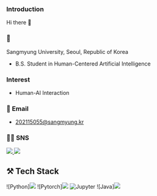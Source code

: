 <!--
**standyoung/standyoung** is a ✨ _special_ ✨ repository because its `README.md` (this file) appears on your GitHub profile.

Here are some ideas to get you started:

- 🔭 I’m currently working on ...
- 🌱 I’m currently learning ...
- 👯 I’m looking to collaborate on ...
- 🤔 I’m looking for help with ...
- 💬 Ask me about ...
- 📫 How to reach me: ...
- 😄 Pronouns: ...
- ⚡ Fun fact: ...
-->
### Introduction
Hi there 👋

### 🏫
Sangmyung University, Seoul, Republic of Korea
 - B.S. Student in Human-Centered Artificial Intelligence

### Interest
 - Human-AI Interaction

<!--### Qualification
 - SQL Developer-->

### 📨 Email
- 202115055@sangmyung.kr
  
### 👨‍💻 SNS
<a href="#">
  <img src="https://img.shields.io/badge/Instagram-E4405F?style=flat&logo=Instagram&logoColor=white&link=https://yeonyeon.tistory.com"/>
</a>

<a href="#/">
  <img src="https://img.shields.io/badge/Tech%20Blog-11B48A?style=flat-square&logo=Vimeo&logoColor=white&link=https://yeonyeon.tistory.com"/>
</a>

## ⚒️ Tech Stack
![Python]<img src="https://img.shields.io/badge/Python-3776AB?style=flat-square&logo=Python&logoColor=white"/>
![Pytorch]<img src="https://img.shields.io/badge/Pytorch-EE4C2C?style=flat-square&logo=Pytorch&logoColor=white"/>
![Jupyter](https://img.shields.io/badge/Jupyter-F37626?style=flat-square&logo=Jupyter&logoColor=white)
![Java]<img src="https://img.shields.io/badge/Java-007396?style=flat-square&logo=Java&logoColor=white"/>
